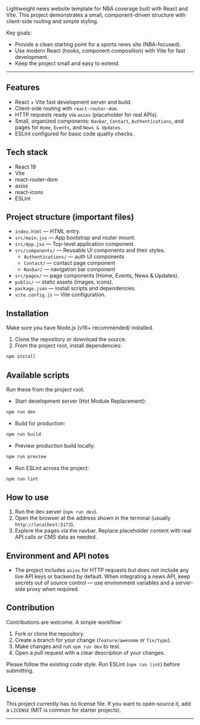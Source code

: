 Lightweight news website template for NBA coverage built with React and Vite. This project demonstrates a small, component-driven structure with client-side routing and simple styling.

Key goals:

- Provide a clean starting point for a sports news site (NBA-focused).
- Use modern React (hooks, component composition) with Vite for fast development.
- Keep the project small and easy to extend.

---

## Features

- React + Vite fast development server and build.
- Client-side routing with `react-router-dom`.
- HTTP requests ready via `axios` (placeholder for real APIs).
- Small, organized components: `Navbar`, `Contact`, `Authentications`, and pages for `Home`, `Events`, and `News & Updates`.
- ESLint configured for basic code quality checks.

## Tech stack

- React 19
- Vite
- react-router-dom
- axios
- react-icons
- ESLint

## Project structure (important files)

- `index.html` — HTML entry.
- `src/main.jsx` — App bootstrap and router mount.
- `src/App.jsx` — Top-level application component.
- `src/components/` — Reusable UI components and their styles.
	- `Authentications/` — auth UI components
	- `Contact/` — contact page component
	- `Navbar/` — navigation bar component
- `src/pages/` — page components (Home, Events, News & Updates).
- `public/` — static assets (images, icons).
- `package.json` — install scripts and dependencies.
- `vite.config.js` — Vite configuration.

## Installation

Make sure you have Node.js (v16+ recommended) installed.

1. Clone the repository or download the source.
2. From the project root, install dependencies:

```powershell
npm install
```

## Available scripts

Run these from the project root.

- Start development server (Hot Module Replacement):

```powershell
npm run dev
```

- Build for production:

```powershell
npm run build
```

- Preview production build locally:

```powershell
npm run preview
```

- Run ESLint across the project:

```powershell
npm run lint
```

## How to use

1. Run the dev server (`npm run dev`).
2. Open the browser at the address shown in the terminal (usually `http://localhost:5173`).
3. Explore the pages via the navbar. Replace placeholder content with real API calls or CMS data as needed.

## Environment and API notes

- The project includes `axios` for HTTP requests but does not include any live API keys or backend by default. When integrating a news API, keep secrets out of source control — use environment variables and a server-side proxy when required.

## Contribution

Contributions are welcome. A simple workflow:

1. Fork or clone the repository.
2. Create a branch for your change (`feature/awesome` or `fix/typo`).
3. Make changes and run `npm run dev` to test.
4. Open a pull request with a clear description of your changes.

Please follow the existing code style. Run ESLint (`npm run lint`) before submitting.


## License

This project currently has no license file. If you want to open-source it, add a `LICENSE` (MIT is common for starter projects).

---
